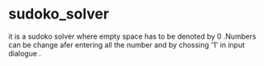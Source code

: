 # sudoko_solver
it is a sudoko solver where empty space has to be denoted by 0 .Numbers can be change afer entering all the number and by chossing '1' in input dialogue  . 
